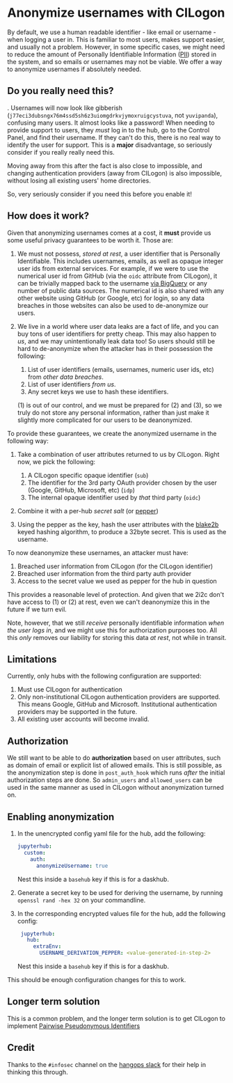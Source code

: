 # Anonymize usernames with CILogon

By default, we use a human readable identifier - like email or username -
when logging a user in. This is familiar to most users, makes support easier,
and usually not a problem. However, in some specific cases, we might need to
reduce the amount of Personally Identifiable Information ([PII](https://en.wikipedia.org/wiki/Personal_data))
stored in the system, and so emails or usernames may not be viable. We offer
a way to anonymize usernames if absolutely needed.

## Do you really need this?

. Usernames will now look like gibberish (`j77eci3dubsngx76m4ssd5sh6z3uiomgdrkvjymoxruigcystuva`, not `yuvipanda`), confusing many users. It almost looks like
a password! When needing to provide support to users, they *must* log in to
the hub, go to the Control Panel, and find their username. If they can't
do this, there is no real way to identify the user for support. This is
a **major** disadvantage, so seriously consider if you really really need this.

Moving away from this after the fact is also close to impossible, and changing
authentication providers (away from CILogon) is also impossible, without losing
all existing users' home directories.

So, very seriously consider if you need this before you enable it!

## How does it work?

Given that anonymizing usernames comes at a cost, it **must** provide us some
useful privacy guarantees to be worth it. Those are:

1. We must not possess, *stored at rest*, a user identifier that is Personally
   Identifiable. This includes usernames, emails, as well as opaque integer
   user ids from external services. For example, if we were to use the numerical 
   user id from GitHub (via the `oidc` attribute from CILogon), it can
   be trivially mapped back to the username [via
   BigQuery](https://www.gharchive.org/#bigquery) or any number of
   public data sources. The numerical id is also shared with any other
   website using GitHub (or Google, etc) for login, so any data
   breaches in those websites can also be used to de-anonymize our
   users.
   
2. We live in a world where user data leaks are a fact of life, and you can buy
   tons of user identifiers for pretty cheap. This may also happen to *us*, and
   we may unintentionally leak data too! So users should still be hard to 
   de-anonymize when the attacker has in their possession the following:

   1. List of user identifiers (emails, usernames, numeric user ids,
      etc) from *other data breaches*.
   2. List of user identifiers *from us*.
   3. Any secret keys we use to hash these identifiers.
   
   (1) is out of our control, and we must be prepared for (2) and (3), so
   we truly do not store any personal information, rather than just make it
   slightly more complicated for our users to be deanonymized.
   
To provide these guarantees, we create the anonymized username in the following
way:

1. Take a combination of user attributes returned to us by CILogon. Right now,
   we pick the following:
   
   1. A CILogon specific opaque identifier (`sub`)
   2. The identifier for the 3rd party OAuth provider chosen by the user (Google,
      GitHub, Microsoft, etc) (`idp`)
   3. The internal opaque identifier used by *that* third party (`oidc`)
   
2. Combine it with a per-hub *secret salt* (or [pepper](https://en.wikipedia.org/wiki/Pepper_(cryptography)))

3. Using the pepper as the key, hash the user attributes with the
   [blake2b](https://en.wikipedia.org/wiki/BLAKE_(hash_function)) keyed
   hashing algorithm, to produce a 32byte secret. This is used as the username.
   
To now deanonymize these usernames, an attacker must have:

1. Breached user information from CILogon (for the CILogon identifier)
2. Breached user information from the third party auth provider
3. Access to the secret value we used as pepper for the hub in question

This provides a reasonable level of protection. And given that we 2i2c
don't have access to (1) or (2) at rest, even we can't deanonymize this in
the future if we turn evil.

Note, however, that we still *receive* personally identifiable information
*when the user logs in*, and we might use this for authorization purposes too.
All this *only* removes our liability for storing this data *at rest*, not
while in transit.

## Limitations

Currently, only hubs with the following configuration are supported:

1. Must use CILogon for authentication
2. Only non-institutional CILogon authentication providers are supported. This
   means Google, GitHub and Microsoft. Institutional authentication providers may
   be supported in the future.
3. All existing user accounts will become invalid.

## Authorization

We still want to be able to do **authorization** based on user attributes,
such as domain of email or explicit list of allowed emails. This is still
possible, as the anonymization step is done in `post_auth_hook` which runs
*after* the initial authorization steps are done. So `admin_users` and
`allowed_users` can be used in the same manner as used in CILogon without
anonymization turned on.

## Enabling anonymization

1. In the unencrypted config yaml file for the hub, add the following:
    ```yaml
    jupyterhub:
      custom:
        auth:
          anonymizeUsername: true
    ```

    Nest this inside a `basehub` key if this is for a daskhub.

2. Generate a secret key to be used for deriving the username, by running
   `openssl rand -hex 32` on your commandline.
   
3. In the corresponding encrypted values file for the hub, add the following 
   config:
   
   ```yaml
    jupyterhub:
      hub:
        extraEnv:
          USERNAME_DERIVATION_PEPPER: <value-generated-in-step-2>
   ```
   
   Nest this inside a `basehub` key if this is for a daskhub.
  
This should be enough configuration changes for this to work.

## Longer term solution

This is a common problem, and the longer term solution is to get CILogon to
implement [Pairwise Pseudonymous Identifiers](https://curity.io/resources/learn/ppid-intro/)

## Credit

Thanks to the `#infosec` channel on the [hangops slack](https://signup.hangops.com/)
for their help in thinking this through.
